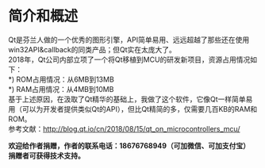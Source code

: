 # 简介和概述  
  
Qt是芬兰人做的一个优秀的图形引擎，API简单易用、远远超越了那些还在使用win32API&callback的同类产品；但Qt实在太庞大了。  
2018年，Qt公司内部立项了一个将Qt移植到MCU的研发新项目，资源占用情况如下：  
*) ROM占用情况：从6MB到13MB  
*) RAM占用情况：从4MB到10MB  
基于上述原因，在汲取了Qt精华的基础上，我做了这个软件，它像Qt一样简单易用（可以为开发者提供类似Qt的API），但比Qt精简的多，仅需要几百KB的RAM和ROM。  
参考文献：http://blog.qt.io/cn/2018/08/15/qt_on_microcontrollers_mcu/  
  
 **欢迎给作者捐赠，作者的联系电话：18676768949（可加微信、可加支付宝）**  
  **捐赠者可获得技术支持。**    
